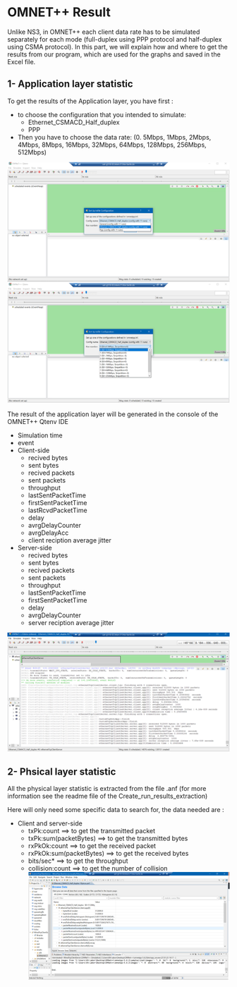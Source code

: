 

OMNET++ Result
======================
Unlike NS3, in OMNET++ each client data rate has to be simulated separately for each mode (full-duplex using PPP protocol and half-duplex using CSMA protocol). In this part, we will explain how and where to get the results from our program, which are used for the graphs and saved in the Excel file.


1- Application layer statistic
---------------------
To get the results of the Application layer, you have first : 
- to choose the configuration that you intended to  simulate:
    - Ethernet_CSMACD_Half_duplex
    - PPP
- Then you have to choose the data rate: (0. 5Mbps, 1Mbps, 2Mbps, 4Mbps, 8Mbps, 16Mbps, 32Mbps, 64Mbps, 128Mbps, 256Mbps, 512Mbps) 

![pppcsma.PNG](pppcsma.PNG?raw=true "Title")
![datarate.PNG](datarate.PNG?raw=true "Title")

The result of the application layer will be generated in the console of the OMNET++ Qtenv IDE 
- Simulation time 
- event 
- Client-side
    - recived bytes 
    - sent bytes
    - recived packets 
    - sent packets
    - throughput 
    - lastSentPacketTime
    - firstSentPacketTime
    - lastRcvdPacketTime
    - delay
    - avrgDelayCounter
    - avrgDelayAcc
    - client reciption average jitter 
- Server-side
    - recived bytes 
    - sent bytes
    - recived packets 
    - sent packets
    - throughput 
    - lastSentPacketTime
    - firstSentPacketTime
    - delay
    - avrgDelayCounter
    - server reciption average jitter


![applicationstatistic.PNG](applicationstatistic.PNG?raw=true "Title")

2- Phsical layer statistic
---------------------
All the physical layer statistic is extracted from the file .anf (for more information see the readme file of the Create_run_results_extraction)



Here will only need some specific data to search for, the data needed are :

- Client and server-side
    - txPk:count ==> to get the transmitted packet
    - txPk:sum(packetBytes) ==> to get the transmitted bytes
    - rxPkOk:count ==> to get the received packet 
    - rxPkOk:sum(packetBytes) ==> to get the received bytes 
    - bits/sec*  ==> to get the throughput 
    - collision:count ==> to get the number of collision
![phy.PNG](phy.PNG?raw=true "Title")

